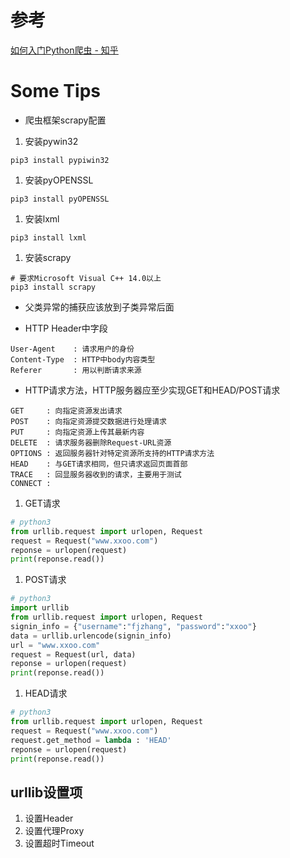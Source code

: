 # 参考
[如何入门Python爬虫 - 知乎](https://www.zhihu.com/question/20899988)

# Some Tips

* 爬虫框架scrapy配置

 1. 安装pywin32
```
pip3 install pypiwin32
```
 1. 安装pyOPENSSL
```
pip3 install pyOPENSSL
```
 1. 安装lxml
```
pip3 install lxml
```
 1. 安装scrapy
```
# 要求Microsoft Visual C++ 14.0以上
pip3 install scrapy
```

* 父类异常的捕获应该放到子类异常后面

* HTTP Header中字段
```
User-Agent    : 请求用户的身份
Content-Type  : HTTP中body内容类型
Referer       : 用以判断请求来源
```

* HTTP请求方法，HTTP服务器应至少实现GET和HEAD/POST请求
```
GET     : 向指定资源发出请求
POST    : 向指定资源提交数据进行处理请求
PUT     : 向指定资源上传其最新内容
DELETE  : 请求服务器删除Request-URL资源
OPTIONS : 返回服务器针对特定资源所支持的HTTP请求方法
HEAD    : 与GET请求相同，但只请求返回页面首部
TRACE   : 回显服务器收到的请求，主要用于测试
CONNECT :
```
 1. GET请求
```python
# python3
from urllib.request import urlopen, Request
request = Request("www.xxoo.com")
reponse = urlopen(request)
print(reponse.read())
```
 1. POST请求
```python
# python3
import urllib
from urllib.request import urlopen, Request
signin_info = {"username":"fjzhang", "password":"xxoo"}
data = urllib.urlencode(signin_info)
url = "www.xxoo.com"
request = Request(url, data)
reponse = urlopen(request)
print(reponse.read())
```
 1. HEAD请求
```python
# python3
from urllib.request import urlopen, Request
request = Request("www.xxoo.com")
request.get_method = lambda : 'HEAD'
reponse = urlopen(request)
print(reponse.read())
```

## urllib设置项
1. 设置Header
1. 设置代理Proxy
1. 设置超时Timeout